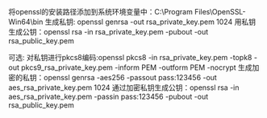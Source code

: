 将openssl的安装路径添加到系统环境变量中：C:\Program Files\OpenSSL-Win64\bin
生成私钥: openssl genrsa -out rsa_private_key.pem  1024
用私钥生成公钥：openssl rsa -in rsa_private_key.pem -pubout -out rsa_public_key.pem

可选: 
对私钥进行pkcs8编码:openssl pkcs8 -in rsa_private_key.pem -topk8 -out pkcs9_rsa_private_key.pem  -inform PEM -outform PEM  -nocrypt
生成加密的私钥：openssl genrsa -aes256 -passout pass:123456 -out aes_rsa_private_key.pem 1024
通过加密私钥生成公钥：openssl rsa -in aes_rsa_private_key.pem -passin pass:123456 -pubout  -out rsa_public_key.pem